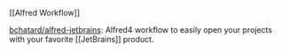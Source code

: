 
[[Alfred Workflow]]

[bchatard/alfred-jetbrains](https://github.com/bchatard/alfred-jetbrains): Alfred4 workflow to easily open your projects with your favorite [[JetBrains]] product.












